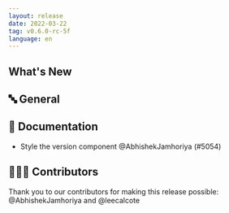 ```yaml
---
layout: release
date: 2022-03-22
tag: v0.6.0-rc-5f
language: en
---
```


## What's New
## 🔤 General
## 📖 Documentation

- Style the version component @AbhishekJamhoriya (#5054)

## 👨🏽‍💻 Contributors

Thank you to our contributors for making this release possible:
@AbhishekJamhoriya and @leecalcote
